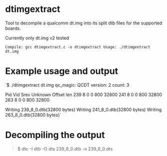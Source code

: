 # dtimgextract
Tool to decompile a qualcomm dt.img into its split dtb files for the supported boards.

Currently only dt.img v2 tested

`Compile:
   gcc dtimgextract.c -o dtimgextract
Usage:
   ./dtimgextract dt.img`

# Example usage and output

`$ ./dtimgextract dt.img 
qc_magic: QCDT
version: 2
count: 3

Pid     Vid     Srev    Unknown Offset  len
239     8       0       0       800     32800
241     8       0       0       800     32800
263     8       0       0       800     32800

Writing 239_8_0.dtb(32800 bytes)
Writing 241_8_0.dtb(32800 bytes)
Writing 263_8_0.dtb(32800 bytes)`


# Decompiling the output
> $ dtc -I dtb -O dts 239_8_0.dtb -o 239_8_0.dts
